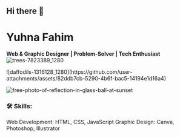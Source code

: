 ## Hi there 👋

# Yuhna Fahim
**Web & Graphic Designer | Problem-Solver | Tech Enthusiast**
![trees-7823389_1280](https://github.com/user-attachments/assets/0b88e52c-22bd-4b1d-8cf9-b54d70dad0e3)

<!--
**glidestyle/glidestyle** is a ✨ _special_ ✨ repository because its `README.md` (this file) appears on your GitHub profile.

Here are some ideas to get you started:

- 🔭 I’m currently working on Java / CSS...
- 🌱 I’m currently learning Python Language...
- 👯 I’m looking to collaborate on ...
- 🤔 I’m looking for help with ...
- 💬 Ask me about ...
- 📫 How to reach me: yuhnafahim67@gmail.com ...
- 😄 Pronouns: ...
- ⚡ Fun fact: ...
-->![daffodils-1316128_1280](https://github.com/user-attachments/assets/82ddb7cb-5290-4b6f-bac5-14194e1d16a4)
![free-photo-of-reflection-in-glass-ball-at-sunset](https://github.com/user-attachments/assets/ea536a17-2a80-413f-8cff-b74ed348728e)

### 🛠️ Skills:
Web Development: HTML, CSS, JavaScript
Graphic Design: Canva, Photoshop, Illustrator
